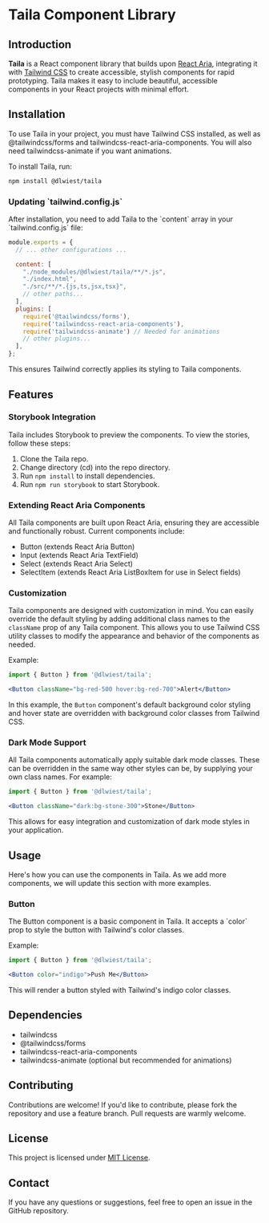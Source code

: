 # Taila Component Library

## Introduction

**Taila** is a React component library that builds upon [React Aria](https://react-spectrum.adobe.com/react-aria/), integrating it with [Tailwind CSS](https://tailwindcss.com/) to create accessible, stylish components for rapid prototyping. Taila makes it easy to include beautiful, accessible components in your React projects with minimal effort.

## Installation

To use Taila in your project, you must have Tailwind CSS installed, as well as @tailwindcss/forms and tailwindcss-react-aria-components. You will also need tailwindcss-animate if you want animations.

To install Taila, run:

```bash
npm install @dlwiest/taila
```

### Updating \`tailwind.config.js\`

After installation, you need to add Taila to the \`content\` array in your \`tailwind.config.js\` file:

```javascript
module.exports = {
  // ... other configurations ...

  content: [
    "./node_modules/@dlwiest/taila/**/*.js",
    "./index.html",
    "./src/**/*.{js,ts,jsx,tsx}",
    // other paths...
  ],
  plugins: [
    require('@tailwindcss/forms'),
    require('tailwindcss-react-aria-components'),
    require('tailwindcss-animate') // Needed for animations
    // other plugins...
  ],
};
```

This ensures Tailwind correctly applies its styling to Taila components.

## Features

### Storybook Integration

Taila includes Storybook to preview the components. To view the stories, follow these steps:

1. Clone the Taila repo.
2. Change directory (cd) into the repo directory.
3. Run `npm install` to install dependencies.
4. Run `npm run storybook` to start Storybook.

### Extending React Aria Components

All Taila components are built upon React Aria, ensuring they are accessible and functionally robust. Current components include:

- Button (extends React Aria Button)
- Input (extends React Aria TextField)
- Select (extends React Aria Select)
- SelectItem (extends React Aria ListBoxItem for use in Select fields)

### Customization

Taila components are designed with customization in mind. You can easily override the default styling by adding additional class names to the `className` prop of any Taila component. This allows you to use Tailwind CSS utility classes to modify the appearance and behavior of the components as needed.

Example:
```jsx
import { Button } from '@dlwiest/taila';

<Button className="bg-red-500 hover:bg-red-700">Alert</Button>
```

In this example, the `Button` component's default background color styling and hover state are overridden with background color classes from Tailwind CSS.

### Dark Mode Support

All Taila components automatically apply suitable dark mode classes. These can be overridden in the same way other styles can be, by supplying your own class names. For example:

```jsx
import { Button } from '@dlwiest/taila';

<Button className="dark:bg-stone-300">Stone</Button>
```

This allows for easy integration and customization of dark mode styles in your application.

## Usage

Here's how you can use the components in Taila. As we add more components, we will update this section with more examples.

### Button

The Button component is a basic component in Taila. It accepts a \`color\` prop to style the button with Tailwind's color classes.

Example:

```jsx
import { Button } from '@dlwiest/taila';

<Button color="indigo">Push Me</Button>
```

This will render a button styled with Tailwind's indigo color classes.

## Dependencies

- tailwindcss
- @tailwindcss/forms
- tailwindcss-react-aria-components
- tailwindcss-animate (optional but recommended for animations)

## Contributing

Contributions are welcome! If you'd like to contribute, please fork the repository and use a feature branch. Pull requests are warmly welcome.

## License

This project is licensed under [MIT License](LICENSE.md).

## Contact

If you have any questions or suggestions, feel free to open an issue in the GitHub repository.